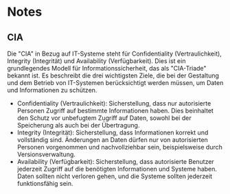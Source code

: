 # Notes

## CIA

Die "CIA" in Bezug auf IT-Systeme steht für Confidentiality (Vertraulichkeit), Integrity (Integrität) und Availability (Verfügbarkeit). Dies ist ein grundlegendes Modell für Informationssicherheit, das als "CIA-Triade" bekannt ist. Es beschreibt die drei wichtigsten Ziele, die bei der Gestaltung und dem Betrieb von IT-Systemen berücksichtigt werden müssen, um Daten und Informationen zu schützen.

- Confidentiality (Vertraulichkeit):
Sicherstellung, dass nur autorisierte Personen Zugriff auf bestimmte Informationen haben. Dies beinhaltet den Schutz vor unbefugtem Zugriff auf Daten, sowohl bei der Speicherung als auch bei der Übertragung.
- Integrity (Integrität):
Sicherstellung, dass Informationen korrekt und vollständig sind. Änderungen an Daten dürfen nur von autorisierten Personen vorgenommen und nachvollziehbar sein, beispielsweise durch Versionsverwaltung.
- Availability (Verfügbarkeit):
Sicherstellung, dass autorisierte Benutzer jederzeit Zugriff auf die benötigten Informationen und Systeme haben. Daten sollten nicht verloren gehen, und die Systeme sollten jederzeit funktionsfähig sein.